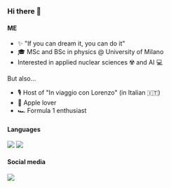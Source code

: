 ### Hi there 👋

#### ME
- ✨ "If you can dream it, you can do it" 
- 🎓 MSc and BSc in physics @ University of Milano
- Interested in applied nuclear sciences ☢️ and AI 💻

But also...
- 🎙 Host of "In viaggio con Lorenzo" (in Italian 🇮🇹)
-  Apple lover
- 🏎️ Formula 1 enthusiast

#### Languages

![](https://img.shields.io/badge/C%2B%2B-00599C?style=for-the-badge&logo=c%2B%2B&logoColor=white)
![](https://img.shields.io/badge/Python-FFD43B?style=for-the-badge&logo=python&logoColor=blue)

#### Social media
[![](https://img.shields.io/badge/Twitter-1DA1F2?style=for-the-badge&logo=twitter&logoColor=white)](https://twitter.com/lorenzoconfa99)

